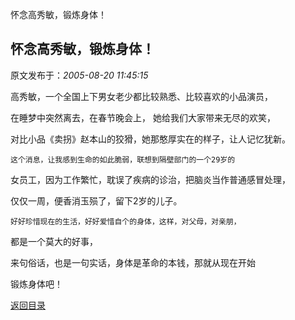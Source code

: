 怀念高秀敏，锻炼身体！
## 怀念高秀敏，锻炼身体！

 原文发布于：*2005-08-20 11:45:15*

   高秀敏，一个全国上下男女老少都比较熟悉、比较喜欢的小品演员，

在睡梦中突然离去，在春节晚会上， 她给我们大家带来无尽的欢笑，

对比小品《卖拐》赵本山的狡猾，她那憨厚实在的样子，让人记忆犹新。

    这个消息，让我感到生命的如此脆弱，联想到隔壁部门的一个29岁的

女员工，因为工作繁忙，耽误了疾病的诊治，把脑炎当作普通感冒处理，

仅仅一周，便香消玉殒了，留下2岁的儿子。

    好好珍惜现在的生活，好好爱惜自个的身体，这样，对父母，对亲朋，

都是一个莫大的好事，

  来句俗话，也是一句实话，身体是革命的本钱，那就从现在开始

锻炼身体吧！

 

 

 

 

 

[返回目录](index.html)
